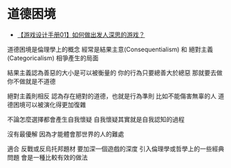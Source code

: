 # 道德困境
- [【游戏设计手册01】如何做出发人深思的游戏？](https://www.bilibili.com/video/BV1iJ41117Dt)

道德困境是倫理學上的概念
經常是結果主意(Consequentialism) 和
絕對主義(Categoricalism) 相爭產生的局面

結果主義認為善惡的大小是可以被衡量的
你的行為只要總善大於總惡 那就要去做
你不做就是不道德

絕對主義則相反
認為存在絕對的道德，也就是行為準則
比如不能傷害無辜的人
道德困境可以被演化得更加復雜

不論怎麼選擇都會產生自我懷疑
自我懷疑其實就是自我認知的過程

沒有最優解  因為才能體會那世界的人的難處

適合 反戰或反烏托邦題材
要加深一個遊戲的深度
引入倫理學或哲學上的一些經典問題
會是一種比較有效的做法